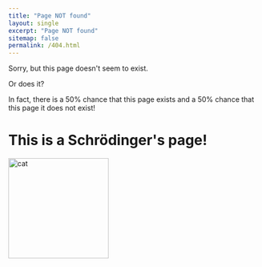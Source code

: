 ```yaml
---
title: "Page NOT found"
layout: single
excerpt: "Page NOT found"
sitemap: false
permalink: /404.html
---
```


Sorry, but this page doesn't seem to exist.

Or does it?

In fact, there is a 50% chance that this page exists and a 50% chance that this page it does not exist!

# This is a Schrödinger's page!

<img src="{{ site.url }}{{ site.baseurl }}/images/GitHub-Mark.png" alt="cat" width="200" height="200">

<div id="text"></div>

<script>
var y = Math.floor((Math.random() * 2) + 1);
var textoQuantico;


if (y == 1) {
  textoQuantico = "Fortunately, the Geiger sensor did not measure any atom decay, and so the hammer was not fired, keeping the cyanide intact inside its flask. So, luckily this page EXISTS!";
} else  {
  textoQuantico = "Unfortunately, the Geiger sensor measured the decay of an atom, and then the hammer was fired which caused the cyanide-containing glass to break. Thus, unfortunately this page does NOT EXIST!";
}
</script>

<script>
document.getElementById("text").innerHTML = textoQuantico;
</script>
